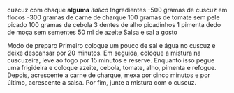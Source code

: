 cuzcuz com chaque
**alguma** _italico_
Ingredientes
 -500 gramas de cuscuz em flocos
 -300 gramas de carne de charque
100 gramas de tomate sem pele picado
100 gramas de cebola
3 dentes de alho picadinhos
1 pimenta dedo de moça sem sementes
50 ml de azeite
Salsa e sal a gosto

Modo de preparo
Primeiro coloque um pouco de sal e água no cuscuz e deixe descansar por 20 minutos. Em seguida, coloque a mistura na cuscuzeira, leve ao fogo por 15 minutos e reserve. Enquanto isso pegue uma frigideira e coloque azeite, cebola, tomate, alho, pimenta e refogue. Depois, acrescente a carne de charque, mexa por cinco minutos e por último, acrescente a salsa. Por fim, junte a mistura com o cuscuz.